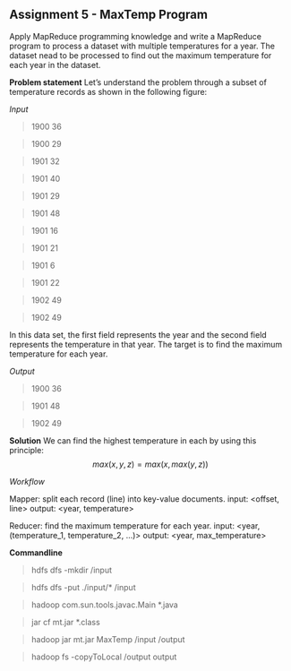 ## Assignment 5 - MaxTemp Program
Apply MapReduce programming knowledge and write a MapReduce program to process a dataset with multiple temperatures for a year. The dataset nead to be processed to find out the maximum temperature for each year in the dataset.

**Problem statement**
Let’s understand the problem through a subset of temperature records as shown in the following figure:

*Input*

> 1900 36

> 1900 29

> 1901 32

> 1901 40

> 1901 29

> 1901 48

> 1901 16

> 1901 21

> 1901 6

> 1901 22

> 1902 49

> 1902 49

In this data set, the first field represents the year and the second field represents the temperature in that year. The target is to find the maximum temperature for each year.

*Output*

> 1900 36

> 1901 48

> 1902 49

**Solution**
We can find the highest temperature in each by using this principle: 
$$
max(x,y,z) = max(x,max(y,z))
$$

*Workflow*

Mapper: split each record (line) into key-value documents.
input: <offset, line>
output: <year, temperature>

Reducer: find the maximum temperature for each year.
input: <year, (temperature_1, temperature_2, ...)>
output: <year, max_temperature>

**Commandline**

> hdfs dfs -mkdir /input

> hdfs dfs -put ./input/* /input

> hadoop com.sun.tools.javac.Main *.java

> jar cf mt.jar *.class

> hadoop jar mt.jar MaxTemp /input /output

> hadoop fs -copyToLocal /output output